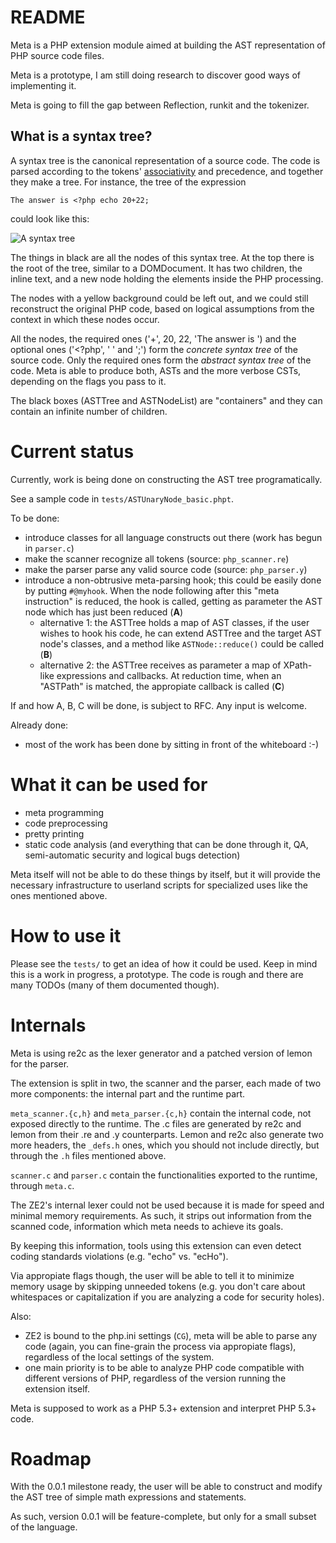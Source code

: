 README
======

Meta is a PHP extension module aimed at building the AST representation
of PHP source code files.

Meta is a prototype, I am still doing research to discover good ways
of implementing it.

Meta is going to fill the gap between Reflection, runkit and the tokenizer.


What is a syntax tree?
----------------------
A syntax tree is the canonical representation of a source code. The code
is parsed according to the tokens' [associativity](http://php.net/manual/en/language.operators.precedence.php)
and precedence, and together they make a tree. For instance, the tree of the expression

    The answer is <?php echo 20+22;

could look like this:

![A syntax tree](http://i.imgur.com/OF6gO.png)

The things in black are all the nodes of this syntax tree. At the top there is
the root of the tree, similar to a DOMDocument. It has two children, the inline
text, and a new node holding the elements inside the PHP processing.

The nodes with a yellow background could be left out, and we could still reconstruct
the original PHP code, based on logical assumptions from the context in which these
nodes occur.

All the nodes, the required ones ('+', 20, 22, 'The answer is ') and the optional
ones ('<?php', ' ' and ';') form the *concrete syntax tree* of the source code.
Only the required ones form the *abstract syntax tree* of the code. Meta is able
to produce both, ASTs and the more verbose CSTs, depending on the flags you
pass to it.

The black boxes (ASTTree and ASTNodeList) are "containers" and they can contain
an infinite number of children.

Current status
==============

Currently, work is being done on constructing the AST tree programatically.

See a sample code in `tests/ASTUnaryNode_basic.phpt`.

To be done:

  * introduce classes for all language constructs out there (work has begun in
  `parser.c`)
  * make the scanner recognize all tokens (source: `php_scanner.re`)
  * make the parser parse any valid source code (source: `php_parser.y`)
  * introduce a non-obtrusive meta-parsing hook; this could be easily
  done by putting `#@myhook`. When the node following after this "meta instruction"
  is reduced, the hook is called, getting as parameter the AST node which has
  just been reduced (**A**)
    * alternative 1: the ASTTree holds a map of AST classes, if the user wishes
  to hook his code, he can extend ASTTree and the target AST node's classes,
  and a method like `ASTNode::reduce()` could be called (**B**)
    * alternative 2: the ASTTree receives as parameter a map of XPath-like
  expressions and callbacks. At reduction time, when an "ASTPath" is matched,
  the appropiate callback is called (**C**)

If and how A, B, C will be done, is subject to RFC. Any input is welcome.

Already done:

  * most of the work has been done by sitting in front of the whiteboard :-)

What it can be used for
=======================

  * meta programming
  * code preprocessing
  * pretty printing
  * static code analysis (and everything that can be done through it, QA, semi-automatic security and logical bugs detection)

Meta itself will not be able to do these things by itself, but it will provide
the necessary infrastructure to userland scripts for specialized uses like
the ones mentioned above.

How to use it
=============

Please see the `tests/` to get an idea of how it could be used.
Keep in mind this is a work in progress, a prototype. The code
is rough and there are many TODOs (many of them documented though).

Internals
=========

Meta is using re2c as the lexer generator and a patched version of lemon
for the parser.

The extension is split in two, the scanner and the parser, each made
of two more components: the internal part and the runtime part.

`meta_scanner.{c,h}` and `meta_parser.{c,h}` contain the internal code,
not exposed directly to the runtime. The .c files are generated by
re2c and lemon from their .re and .y counterparts. Lemon and re2c
also generate two more headers, the `_defs.h` ones, which you
should not include directly, but through the `.h` files mentioned above.

`scanner.c` and `parser.c` contain the functionalities exported to the
runtime, through `meta.c`.

The ZE2's internal lexer could not be used because it is made for speed
and minimal memory requirements. As such, it strips out information
from the scanned code, information which meta needs to achieve its goals.

By keeping this information, tools using this extension can even detect
coding standards violations (e.g. "echo" vs. "ecHo").

Via appropiate flags though, the user will be able to tell it to minimize
memory usage by skipping unneeded tokens (e.g. you don't care about whitespaces
or capitalization if you are analyzing a code for security holes).

Also:

  * ZE2 is bound to the php.ini settings (`CG`), meta will be able to
parse any code (again, you can fine-grain the process via appropiate flags),
regardless of the local settings of the system.
  * one main priority is to be able to analyze PHP code compatible
with different versions of PHP, regardless of the version running the
extension itself.

Meta is supposed to work as a PHP 5.3+ extension and 
interpret PHP 5.3+ code.

Roadmap
=======

With the 0.0.1 milestone ready, the user will be able to construct and
modify the AST tree of simple math expressions and statements.

As such, version 0.0.1 will be feature-complete, but only for a small
subset of the language.
